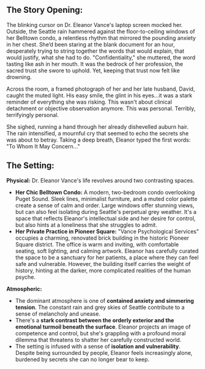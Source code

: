 ## The Story Opening:

The blinking cursor on Dr. Eleanor Vance's laptop screen mocked her. Outside, the Seattle rain hammered against the floor-to-ceiling windows of her Belltown condo, a relentless rhythm that mirrored the pounding anxiety in her chest. She’d been staring at the blank document for an hour, desperately trying to string together the words that would explain, that would justify, what she had to do. "Confidentiality," she muttered, the word tasting like ash in her mouth. It was the bedrock of her profession, the sacred trust she swore to uphold. Yet, keeping that trust now felt like drowning.

Across the room, a framed photograph of her and her late husband, David, caught the muted light. His easy smile, the glint in his eyes…it was a stark reminder of everything she was risking. This wasn't about clinical detachment or objective observation anymore. This was personal. Terribly, terrifyingly personal.

She sighed, running a hand through her already dishevelled auburn hair. The rain intensified, a mournful cry that seemed to echo the secrets she was about to betray. Taking a deep breath, Eleanor typed the first words: "To Whom It May Concern..."

## The Setting:

**Physical:** Dr. Eleanor Vance's life revolves around two contrasting spaces.

*   **Her Chic Belltown Condo:** A modern, two-bedroom condo overlooking Puget Sound. Sleek lines, minimalist furniture, and a muted color palette create a sense of calm and order. Large windows offer stunning views, but can also feel isolating during Seattle's perpetual grey weather. It's a space that reflects Eleanor's intellectual side and her desire for control, but also hints at a loneliness that she struggles to admit.
*   **Her Private Practice in Pioneer Square:** "Vance Psychological Services" occupies a charming, renovated brick building in the historic Pioneer Square district. The office is warm and inviting, with comfortable seating, soft lighting, and calming artwork. Eleanor has carefully curated the space to be a sanctuary for her patients, a place where they can feel safe and vulnerable. However, the building itself carries the weight of history, hinting at the darker, more complicated realities of the human psyche.

**Atmospheric:**

*   The dominant atmosphere is one of **contained anxiety and simmering tension**. The constant rain and grey skies of Seattle contribute to a sense of melancholy and unease.
*   There's a **stark contrast between the orderly exterior and the emotional turmoil beneath the surface**. Eleanor projects an image of competence and control, but she's grappling with a profound moral dilemma that threatens to shatter her carefully constructed world.
*   The setting is infused with a sense of **isolation and vulnerability**. Despite being surrounded by people, Eleanor feels increasingly alone, burdened by secrets she can no longer bear to keep.
